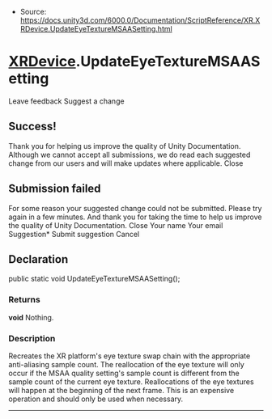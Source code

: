 * Source: https://docs.unity3d.com/6000.0/Documentation/ScriptReference/XR.XRDevice.UpdateEyeTextureMSAASetting.html

#  [XRDevice](https://docs.unity3d.com/6000.0/Documentation/ScriptReference/XR.XRDevice.html).UpdateEyeTextureMSAASetting
Leave feedback
Suggest a change
## Success!
Thank you for helping us improve the quality of Unity Documentation. Although we cannot accept all submissions, we do read each suggested change from our users and will make updates where applicable.
Close
## Submission failed
For some reason your suggested change could not be submitted. Please <a>try again</a> in a few minutes. And thank you for taking the time to help us improve the quality of Unity Documentation.
Close
Your name Your email Suggestion* Submit suggestion
Cancel
## Declaration
public static void UpdateEyeTextureMSAASetting(); 
### Returns
**void** Nothing. 
### Description
Recreates the XR platform's eye texture swap chain with the appropriate anti-aliasing sample count. The reallocation of the eye texture will only occur if the MSAA quality setting's sample count is different from the sample count of the current eye texture. Reallocations of the eye textures will happen at the beginning of the next frame. This is an expensive operation and should only be used when necessary.
* * *
